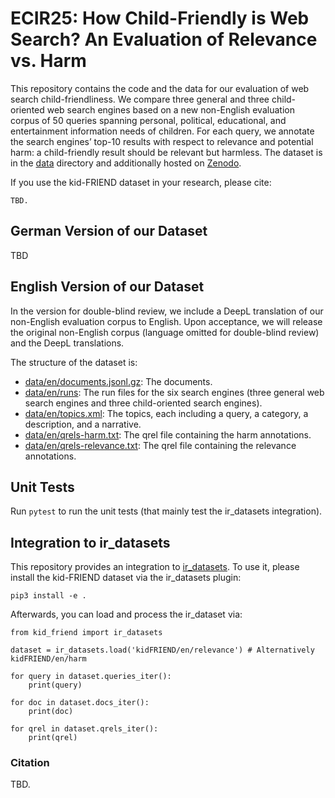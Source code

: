 # ECIR25: How Child-Friendly is Web Search? An Evaluation of Relevance vs. Harm

This repository contains the code and the data for our evaluation of web search child-friendliness. We compare three general and three child-oriented web search engines based on a new non-English evaluation corpus of 50 queries spanning personal, political, educational, and entertainment information needs of children. For each query, we annotate the search engines’ top-10 results with respect to relevance and potential harm: a child-friendly result should be relevant but harmless. The dataset is in the [data](data) directory and additionally hosted on [Zenodo](https://zenodo.org/records/14684724).

If you use the kid-FRIEND dataset in your research, please cite:

```
TBD.
```

## German Version of our Dataset

TBD

## English  Version of our Dataset

In the version for double-blind review, we include a DeepL translation of our non-English evaluation corpus to English. Upon acceptance, we will release the original non-English corpus (language omitted for double-blind review) and the DeepL translations.

The structure of the dataset is:

- [data/en/documents.jsonl.gz](data/en/documents.jsonl.gz): The documents.
- [data/en/runs](data/en/runs): The run files for the six search engines (three general web search engines and three child-oriented search engines).
- [data/en/topics.xml](data/en/topics.xml): The topics, each including a query, a category, a description, and a narrative.
- [data/en/qrels-harm.txt](data/en/qrels-harm.txt): The qrel file containing the harm annotations.
- [data/en/qrels-relevance.txt](data/en/qrels-relevance.txt): The qrel file containing the relevance annotations.

## Unit Tests

Run `pytest` to run the unit tests (that mainly test the ir_datasets integration).

## Integration to ir_datasets

This repository provides an integration to [ir_datasets](https://ir-datasets.com/). To use it, please install the kid-FRIEND dataset via the ir_datasets plugin:

```
pip3 install -e .
```

Afterwards, you can load and process the ir_dataset via:

```
from kid_friend import ir_datasets

dataset = ir_datasets.load('kidFRIEND/en/relevance') # Alternatively kidFRIEND/en/harm

for query in dataset.queries_iter():
    print(query)

for doc in dataset.docs_iter():
    print(doc)

for qrel in dataset.qrels_iter():
    print(qrel)
```

### Citation

TBD.

